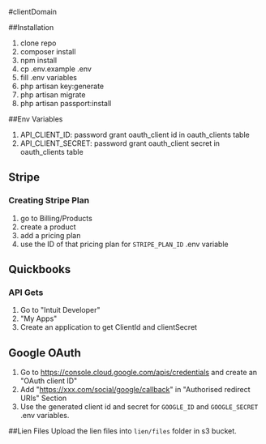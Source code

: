 #clientDomain
 
##Installation
1. clone repo
2. composer install
3. npm install
4. cp .env.example .env
5. fill .env variables
6. php artisan key:generate
7. php artisan migrate
8. php artisan passport:install

##Env Variables
1. API_CLIENT_ID: password grant oauth_client id in oauth_clients table
1. API_CLIENT_SECRET: password grant oauth_client secret in oauth_clients table

## Stripe
### Creating Stripe Plan
1. go to Billing/Products
2. create a product
3. add a pricing plan
4. use the ID of that pricing plan for ```STRIPE_PLAN_ID``` .env variable

## Quickbooks
### API Gets
1. Go to "Intuit Developer"
2. "My Apps"
3. Create an application to get ClientId and clientSecret

## Google OAuth
1. Go to https://console.cloud.google.com/apis/credentials and create an "OAuth client ID"
2. Add "https://xxx.com/social/google/callback" in "Authorised redirect URIs" Section
3. Use the generated client id and secret for `GOOGLE_ID` and `GOOGLE_SECRET` .env variables.

##Lien Files
Upload the lien files into `lien/files` folder in s3 bucket.
